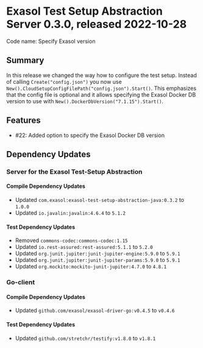 # Exasol Test Setup Abstraction Server 0.3.0, released 2022-10-28

Code name: Specify Exasol version

## Summary

In this release we changed the way how to configure the test setup. Instead of calling `Create("config.json")` you now use `New().CloudSetupConfigFilePath("config.json").Start()`. This emphasizes that the config file is optional and it allows specifying the Exasol Docker DB version to use with `New().DockerDbVersion("7.1.15").Start()`.

## Features

* #22: Added option to specify the Exasol Docker DB version

## Dependency Updates

### Server for the Exasol Test-Setup Abstraction

#### Compile Dependency Updates

* Updated `com.exasol:exasol-test-setup-abstraction-java:0.3.2` to `1.0.0`
* Updated `io.javalin:javalin:4.6.4` to `5.1.2`

#### Test Dependency Updates

* Removed `commons-codec:commons-codec:1.15`
* Updated `io.rest-assured:rest-assured:5.1.1` to `5.2.0`
* Updated `org.junit.jupiter:junit-jupiter-engine:5.9.0` to `5.9.1`
* Updated `org.junit.jupiter:junit-jupiter-params:5.9.0` to `5.9.1`
* Updated `org.mockito:mockito-junit-jupiter:4.7.0` to `4.8.1`

### Go-client

#### Compile Dependency Updates

* Updated `github.com/exasol/exasol-driver-go:v0.4.5` to `v0.4.6`

#### Test Dependency Updates

* Updated `github.com/stretchr/testify:v1.8.0` to `v1.8.1`
